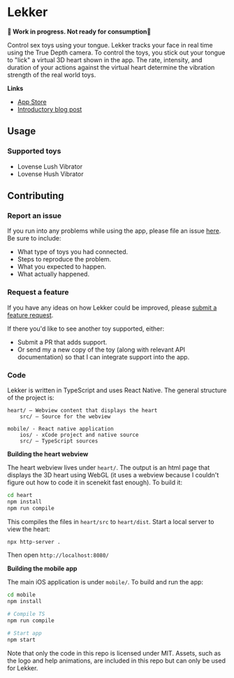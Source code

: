 # Lekker

**🚨 Work in progress. Not ready for consumption🚨**

Control sex toys using your tongue. Lekker tracks your face in real time using the True Depth camera. To control the toys, you stick out your tongue to "lick" a virtual 3D heart shown in the app. The rate, intensity, and duration of your actions against the virtual heart determine the vibration strength of the real world toys.

**Links**

- [App Store](TODO)
- [Introductory blog post](TODO)

## Usage

### Supported toys

- Lovense Lush Vibrator
- Lovense Hush Vibrator


## Contributing

### Report an issue
If you run into any problems while using the app, please file an issue [here][newIssue]. Be sure to include:

- What type of toys you had connected.
- Steps to reproduce the problem.
- What you expected to happen.
- What actually happened.

### Request a feature
If you have any ideas on how Lekker could be improved, please [submit a feature request][newIssue].

If there you'd like to see another toy supported, either:

- Submit a PR that adds support.
- Or send my a new copy of the toy (along with relevant API documentation) so that I can integrate support into the app.


### Code
Lekker is written in TypeScript and uses React Native. The general structure of the project is:

```
heart/ — Webview content that displays the heart
    src/ — Source for the webview

mobile/ - React native application
    ios/ - xCode project and native source
    src/ — TypeScript sources
```

**Building the heart webview**

The heart webview lives under `heart/`. The output is an html page that displays the 3D heart using WebGL (it uses a webview because I couldn't figure out how to code it in scenekit fast enough). To build it:

```bash
cd heart
npm install
npm run compile
```

This compiles the files in `heart/src` to `heart/dist`. Start a local server to view the heart:

```bash
npx http-server .
```

Then open `http://localhost:8080/`

**Building the mobile app**

The main iOS application is under `mobile/`. To build and run the app:

```bash
cd mobile
npm install

# Compile TS
npm run compile 

# Start app
npm start
```



Note that only the code in this repo is licensed under MIT. Assets, such as the logo and help animations, are included in this repo but can only be used for Lekker. 


[newIssue]: https://github.com/mattbierner/lekker/issues/new